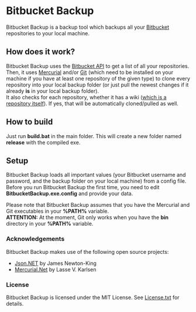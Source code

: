 # Bitbucket Backup

Bitbucket Backup is a backup tool which backups all your [Bitbucket](https://bitbucket.org/) repositories to your local machine.

## How does it work?

Bitbucket Backup uses the [Bitbucket API](https://api.bitbucket.org/) to get a list of all your repositories.  
Then, it uses [Mercurial](http://mercurial.selenic.com/) and/or [Git](http://git-scm.com/) (which need to be installed on your machine if you have at least one repository of the given type) to clone every repository into your local backup folder (or just pull the newest changes if it already **is** in your local backup folder).  
It also checks for each repository, whether it has a wiki ([which is a repository itself](http://confluence.atlassian.com/display/BITBUCKET/Using+your+Bitbucket+Wiki)). If yes, that will be automatically cloned/pulled as well.

## How to build

Just run **build.bat** in the main folder. This will create a new folder named **release** with the compiled exe.

## Setup

Bitbucket Backup loads all important values (your Bitbucket username and password, and the backup folder on your local machine) from a config file.  
Before you run Bitbucket Backup the first time, you need to edit **BitbucketBackup.exe.config** and provide your data.  

Please note that Bitbucket Backup assumes that you have the Mercurial and Git executables in your **%PATH%** variable.  
**ATTENTION:** At the moment, Git only works when you have the **bin** directory in your **%PATH%** variable.

### Acknowledgements

Bitbucket Backup makes use of the following open source projects:

 - [Json.NET](http://json.codeplex.com/) by James Newton-King
 - [Mercurial.Net](http://mercurialnet.codeplex.com/) by Lasse V. Karlsen
 
### License

Bitbucket Backup is licensed under the MIT License. See [License.txt](https://bitbucket.org/christianspecht/bitbucket-backup/raw/tip/License.txt) for details.